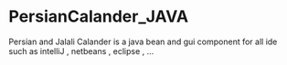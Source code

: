 # PersianCalander_JAVA
Persian and Jalali Calander is a java bean and gui component  for all ide such as intelliJ , netbeans , eclipse , ...



